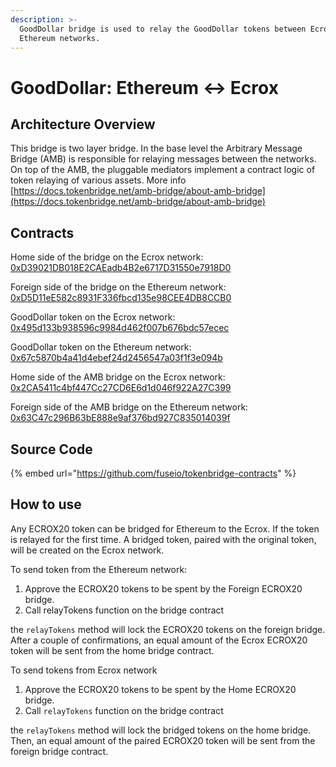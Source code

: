 ```yaml
---
description: >-
  GoodDollar bridge is used to relay the GoodDollar tokens between Ecrox and
  Ethereum networks.
---
```


# GoodDollar: Ethereum ↔ Ecrox

## Architecture Overview

This bridge is two layer bridge. In the base level the  Arbitrary Message Bridge \(AMB\) is responsible for relaying messages between the networks. On top of the AMB,  the pluggable mediators implement a contract logic of token relaying of various assets. More info [https://docs.tokenbridge.net/amb-bridge/about-amb-bridge](https://docs.tokenbridge.net/amb-bridge/about-amb-bridge)

## Contracts

Home side of the bridge on the Ecrox network: [0xD39021DB018E2CAEadb4B2e6717D31550e7918D0](https://ecroxscan.com/address/0xD39021DB018E2CAEadb4B2e6717D31550e7918D0/transactions)

Foreign side of the bridge on the Ethereum network: [0xD5D11eE582c8931F336fbcd135e98CEE4DB8CCB0](https://etherscan.io/address/0xD5D11eE582c8931F336fbcd135e98CEE4DB8CCB0)

GoodDollar token on the Ecrox network: [0x495d133b938596c9984d462f007b676bdc57ecec](https://ecroxscan.com/address/0x495d133B938596C9984d462F007B676bDc57eCEC/transactions)

GoodDollar token on the Ethereum network: [0x67c5870b4a41d4ebef24d2456547a03f1f3e094b](https://etherscan.io/address/0x67c5870b4a41d4ebef24d2456547a03f1f3e094b)

Home side of the AMB bridge on the Ecrox network: [0x2CA5411c4bf447Cc27CD6E6d1d046f922A27C399](https://ecroxscan.com/address/0x2CA5411c4bf447Cc27CD6E6d1d046f922A27C399/transactions)

Foreign side of the AMB bridge on the Ethereum network: [0x63C47c296B63bE888e9af376bd927C835014039f](https://etherscan.io/address/0x63C47c296B63bE888e9af376bd927C835014039f)

## Source Code

{% embed url="https://github.com/fuseio/tokenbridge-contracts" %}

## How to use

Any ECROX20 token can be bridged for Ethereum to the Ecrox. If the token is relayed for the first time. A bridged token, paired with the original token, will be created on the Ecrox network. 

To send token from the Ethereum network:

1. Approve the ECROX20 tokens to be spent by the Foreign ECROX20 bridge. 
2. Call relayTokens function on the bridge contract

the `relayTokens` method will lock the ECROX20 tokens on the foreign bridge. After a couple of confirmations, an equal amount of the Ecrox ECROX20 token will be sent from the home bridge contract.

To send tokens from Ecrox network

1. Approve the ECROX20 tokens to be spent by the Home ECROX20 bridge. 
2. Call `relayTokens` function on the bridge contract

the `relayTokens` method will lock the bridged tokens on the home bridge. Then, an equal amount of the paired ECROX20 token will be sent from the foreign bridge contract.

